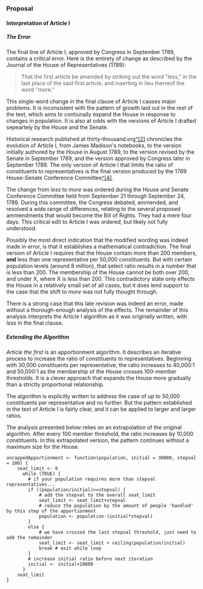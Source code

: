 ### Proposal  
#### Interpretation of Article I  
##### The Error  
The final line of Article I, approved by Congress in September 1789, contains a critical error. Here is the entirety of change as described by the Journal of the House of Representatives (1789):

> That the first article be amended by striking out the word "less," in the last place of the said first article, and inserting in lieu therreof the word "more."  

This single-word change in the final clause of Article I causes major problems. It is inconsistent with the pattern of growth laid out in the rest of the text, which aims to contiunally expand the House in response to changes in population. It is also at odds with the versions of Article I drafted sepeartely by the House and the Senate.  

Historical research published at thirty-thousand.org[^[2]](#references) chronicles the evolution of Article I, from James Madison's notebooks, to the version initially authored by the House in August 1789, to the version revised by the Senate in September 1789, and the version approved by Congress later in September 1789. The only version of Article I that limits the ratio of constituents to representatives is the final version produced by the 1789 House-Senate Conference Committee[^[4]](#references).  

The change from *less* to *more* was ordered during the House and Senate Conference Committee held from September 21 through September 24, 1789. During this committee, the Congress debated, ammended, and resolved a wide range of differences, relating to the several proposed ammendments that would become the Bill of Rights. They had a mere four days. This critical edit to Article I was ordered, but likely not fully understood.  

Possibly the most direct indication that the modified wording was indeed made in error, is that it establishes a mathematical contradiction. The final version of Article I requires that the House contain more than 200 members, **and** less than one representative per 50,000 constituents. But with certain population levels (around 8 million), that select ratio results in a number that is less than 200. The membership of the House cannot be both over 200, and under X, where X is less than 200. This contradictory state only effects the House in a relatively small set of all cases, but it does lend support to the case that the shift to *more* was not fully thought through.  

There is a strong case that this late revision was indeed an error, made without a thorough-enough analysis of the effects. The remainder of this analysis interprets the Article I algorithm as it was originally written, with *less* in the final clause.  

##### Extending the Algorithm  
*Article the first* is an apportionment algorithm. It describes an iterative process to increase the ratio of constituents to representatives. Beginning with 30,000 constituents per representative, the ratio increases to 40,000:1 and 50,000:1 as the membership of the House crosses 100-member thresholds. It is a clever approach that expands the House more gradually than a strictly proportional relationship.  

The algorithm is explicitly written to address the case of up to 50,000 constituents per representative and no further. But the pattern established in the text of Article I is fairly clear, and it can be applied to larger and larger ratios.  

The analysis presented below relies on an extrapolation of the original algorithm. After every 100 member threshold, the ratio increases by 10,000 constituents. In this extrapolated version, the pattern continues without a maximum size for the House.  


	uncappedApportionment <- function(population, initial = 30000, stepval = 100) {  
		seat_limit <- 0  		
		  while (TRUE) {
			# if your population requires more than stepval representatives...
			if ((population/initial)>=stepval) {
				# add the stepval to the overall seat_limit
				seat_limit <- seat_limit+stepval
				# reduce the population by the amount of people 'handled' by this step of the apportionment
				population <- population-(initial*stepval)
			}
			else {
				# we have crossed the last stepval threshold, just need to add the remainder
				seat_limit <- seat_limit + ceiling(population/initial)
				break # exit while loop
			}
			# increase initial ratio before next iteration
			initial <- initial+10000
		  }
		seat_limit
	}

